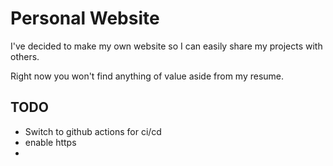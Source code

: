 # Personal Website
I've decided to make my own website so I can easily share my projects with others.

Right now you won't find anything of value aside from my resume.

## TODO

- Switch to github actions for ci/cd
- enable https
- 